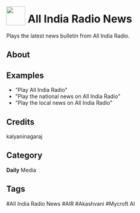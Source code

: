 # <img src="https://raw.githack.com/FortAwesome/Font-Awesome/master/svgs/solid/broadcast-tower.svg" card_color="#222222" width="50" height="50" style="vertical-align:bottom"/> All India Radio News
Plays the latest news bulletin from All India Radio.

## About


## Examples
* "Play All India Radio"
* "Play the national news on All India Radio"
* "Play the local news on All India Radio"

## Credits
kalyaninagaraj

## Category
**Daily**
Media

## Tags
#All India Radio News
#AIR
#Akashvani
#Mycroft AI
